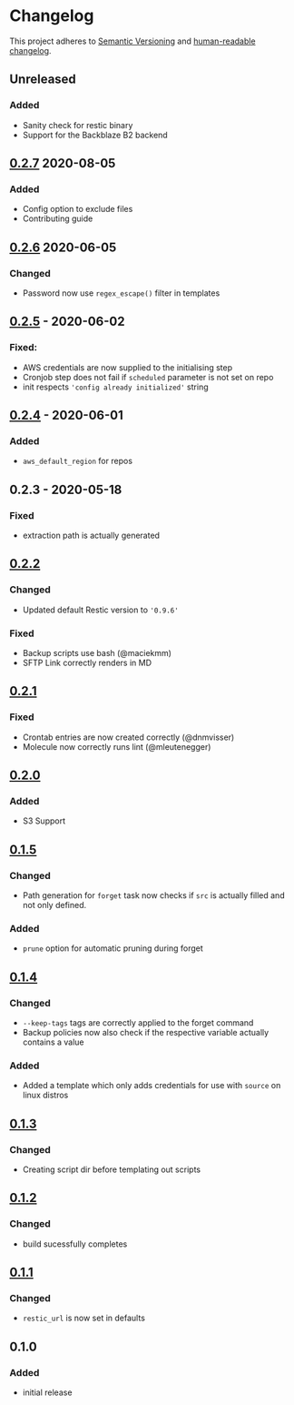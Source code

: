 # Changelog

This project adheres to [Semantic Versioning](https://semver.org/spec/v2.0.0.html)
and [human-readable changelog](https://keepachangelog.com/en/1.0.0/).

## Unreleased
### Added
* Sanity check for restic binary
* Support for the Backblaze B2 backend

## [0.2.7] 2020-08-05
### Added
* Config option to exclude files
* Contributing guide

## [0.2.6] 2020-06-05
### Changed
* Password now use `regex_escape()` filter in templates

## [0.2.5] - 2020-06-02
### Fixed:
* AWS credentials are now supplied to the initialising step
* Cronjob step does not fail if `scheduled` parameter is not set on repo
* init respects `'config already initialized'` string

## [0.2.4] - 2020-06-01
### Added
* `aws_default_region` for repos
## 0.2.3 - 2020-05-18
### Fixed
* extraction path is actually generated
## [0.2.2]
### Changed
* Updated default Restic version to `'0.9.6'`
### Fixed
* Backup scripts use bash (@maciekmm)
* SFTP Link correctly renders in MD

## [0.2.1]
### Fixed
* Crontab entries are now created correctly (@dnmvisser)
* Molecule now correctly runs lint (@mleutenegger)

## [0.2.0]
### Added
* S3 Support

## [0.1.5]
### Changed
* Path generation for `forget` task now checks if `src` is actually filled and not only defined.

### Added
* `prune` option for automatic pruning during forget


## [0.1.4]
### Changed
* `--keep-tags` tags are correctly applied to the forget command
* Backup policies now also check if the respective variable actually contains a value

### Added
* Added a template which only adds credentials for use with `source` on linux distros

## [0.1.3]
### Changed
* Creating script dir before templating out scripts

## [0.1.2]
### Changed
* build sucessfully completes

## [0.1.1]
### Changed
* `restic_url` is now set in defaults

## 0.1.0
### Added
* initial release


[Unreleased]: https://github.com/arillso/ansible.restic/compare/0.2.7...HEAD
[0.2.7]: https://github.com/arillso/ansible.restic/compare/0.2.6...0.2.7
[0.2.6]: https://github.com/arillso/ansible.restic/compare/0.2.5...0.2.6
[0.2.5]: https://github.com/arillso/ansible.restic/compare/0.2.4...0.2.5
[0.2.4]: https://github.com/arillso/ansible.restic/compare/0.2.3...0.2.4
[0.2.3]: https://github.com/arillso/ansible.restic/compare/0.2.2...0.2.3
[0.2.2]: https://github.com/arillso/ansible.restic/compare/0.2.1...0.2.2
[0.2.1]: https://github.com/arillso/ansible.restic/compare/0.2.0...0.2.1
[0.2.0]: https://github.com/arillso/ansible.restic/compare/0.1.5...0.2.0
[0.1.5]: https://github.com/arillso/ansible.restic/compare/0.1.4...0.1.5
[0.1.4]: https://github.com/arillso/ansible.restic/compare/0.1.3...0.1.4
[0.1.3]: https://github.com/arillso/ansible.restic/compare/0.1.2...0.1.3
[0.1.2]: https://github.com/arillso/ansible.restic/compare/0.1.1...0.1.2
[0.1.1]: https://github.com/arillso/ansible.restic/compare/0.1.0...0.1.1
